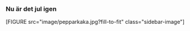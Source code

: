 ---
---
### Nu är det jul igen

[FIGURE src="image/pepparkaka.jpg?fill-to-fit" class="sidebar-image"]